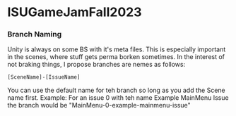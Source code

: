# ISUGameJamFall2023

### Branch Naming
Unity is always on some BS with it's meta files. This is especially important in the scenes, where stuff gets perma borken sometimes.
In the interest of not braking things, I propose branches are nemes as follows:

	[SceneName]-[IssueName]

You can use the default name for teh branch so long as you add the Scene name first.
Example:
	For an issue 0 with teh name Example MainMenu Issue the branch would be
		"MainMenu-0-example-mainmenu-issue"

    
